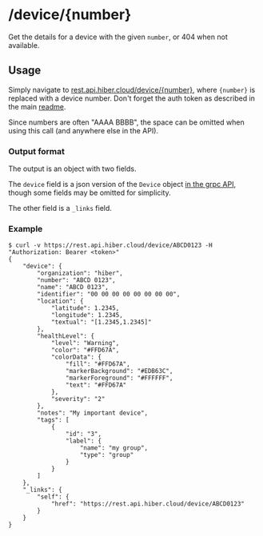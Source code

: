# /device/{number}

Get the details for a device with the given `number`, or 404 when not available.

## Usage

Simply navigate to [rest.api.hiber.cloud/device/{number}](https://rest.api.hiber.cloud/device/{number}),
where `{number}` is replaced with a device number.
Don't forget the auth token as described in the main [readme](../README.md#auth).

Since numbers are often "AAAA BBBB", the space can be omitted when using this call (and anywhere else in the API).

### Output format

The output is an object with two fields.

The `device` field is a json version of the `Device` object
[in the grpc API](https://github.com/HiberGlobal/api/blob/master/docs/md/device.md#device),
though some fields may be omitted for simplicity.

The other field is a `_links` field.

### Example

```
$ curl -v https://rest.api.hiber.cloud/device/ABCD0123 -H "Authorization: Bearer <token>"
{
    "device": {
        "organization": "hiber",
        "number": "ABCD 0123",
        "name": "ABCD 0123",
        "identifier": "00 00 00 00 00 00 00 00",
        "location": {
            "latitude": 1.2345,
            "longitude": 1.2345,
            "textual": "[1.2345,1.2345]"
        },
        "healthLevel": {
            "level": "Warning",
            "color": "#FFD67A",
            "colorData": {
                "fill": "#FFD67A",
                "markerBackground": "#EDB63C",
                "markerForeground": "#FFFFFF",
                "text": "#FFD67A"
            },
            "severity": "2"
        },
        "notes": "My important device",
        "tags": [
            {
                "id": "3",
                "label": {
                    "name": "my group",
                    "type": "group"
                }
            }
        ]
    },
    "_links": {
        "self": {
            "href": "https://rest.api.hiber.cloud/device/ABCD0123"
        }
    }
}
```
